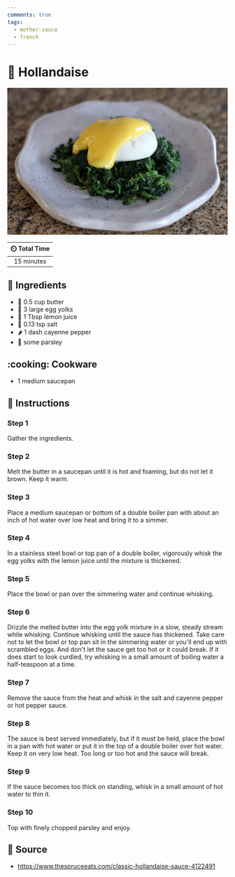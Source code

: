 ```yaml
---
comments: true
tags:
  - mother-sauce
  - french
---
```

# :egg: Hollandaise

![Hollandaise](../../assets/images/hollandaise.jpg)

| :timer_clock: Total Time |
|:-----------------------: |
| 15 minutes |

## :salt: Ingredients

- :butter: 0.5 cup butter
- :egg: 3 large egg yolks
- :lemon: 1 Tbsp lemon juice
- :salt: 0.13 tsp salt
- :hot_pepper: 1 dash cayenne pepper
- :herb: some parsley

## :cooking: Cookware

- 1 medium saucepan

## :pencil: Instructions

### Step 1

Gather the ingredients.

### Step 2

Melt the butter in a saucepan until it is hot and foaming, but do not let it brown. Keep it warm.

### Step 3

Place a medium saucepan or bottom of a double boiler pan with about an inch of hot water over low heat and bring it to a
simmer.

### Step 4

In a stainless steel bowl or top pan of a double boiler, vigorously whisk the egg yolks with the lemon juice until the
mixture is thickened.

### Step 5

Place the bowl or pan over the simmering water and continue whisking.

### Step 6

Drizzle the melted butter into the egg yolk mixture in a slow, steady stream while whisking. Continue whisking until the
sauce has thickened. Take care not to let the bowl or top pan sit in the simmering water or you'll end up with scrambled
eggs. And don't let the sauce get too hot or it could break. If it does start to look curdled, try whisking in a small
amount of boiling water a half-teaspoon at a time.

### Step 7

Remove the sauce from the heat and whisk in the salt and cayenne pepper or hot pepper sauce.

### Step 8

The sauce is best served immediately, but if it must be held, place the bowl in a pan with hot water or put it in the
top of a double boiler over hot water. Keep it on very low heat. Too long or too hot and the sauce will break.

### Step 9

If the sauce becomes too thick on standing, whisk in a small amount of hot water to thin it.

### Step 10

Top with finely chopped parsley and enjoy.

## :link: Source

- <https://www.thespruceeats.com/classic-hollandaise-sauce-4122491>
